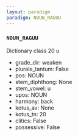 ```yaml
---
layout: paradigm
paradigm: NOUN_RAGUU
---
```

### ` NOUN_RAGUU `

Dictionary class 20 u
* grade_dir: weaken
* plurale_tantum: False
* pos: NOUN
* stem_diphthong: None
* stem_vowel: u
* upos: NOUN
* harmony: back
* kotus_av: None
* kotus_tn: 20
* clitics: False
* possessive: False
